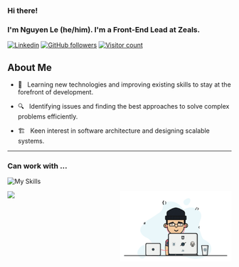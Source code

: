 ### Hi there!

### I'm Nguyen Le (he/him). I'm a Front-End Lead at Zeals.

[![Linkedin](https://img.shields.io/badge/-LinkedIn-222222?style=flat-square&logo=Linkedin&logoColor=white&link=https://www.linkedin.com/in/nguyen-le-87170a1a9/)](https://www.linkedin.com/in/nguyen-le-87170a1a9/)
[![GitHub followers](https://img.shields.io/github/followers/knguyen30111.svg?style=social&label=Follow&maxAge=2592000)](https://github.com/knguyen30111?tab=followers)
[![Visitor count](https://visitor-badge.laobi.icu/badge?page_id=knguyen30111)](https://media.giphy.com/media/dxn6fRlTIShoeBr69N/giphy.gif)

## About Me

- 🧠 &nbsp; Learning new technologies and improving existing skills to stay at the forefront of development.

- 🔍 &nbsp; Identifying issues and finding the best approaches to solve complex problems efficiently.

- 🏗️ &nbsp; Keen interest in software architecture and designing scalable systems.
<hr>

### Can work with ...

![My Skills](https://skillicons.dev/icons?i=js,react,ts,nodejs,express,html,css,nextjs,redux,sass,tailwind,jest,webpack,vscode,git,github,nestjs,go,gcp,aws,docker,mongodb,postgres,redis)

<img align="left" src="https://github-readme-stats.vercel.app/api/top-langs/?username=knguyen30111&show_icons=true">

<img align="right" src="https://github.com/knguyen30111/knguyen30111/blob/main/dev.gif" width="250" align='right'>
